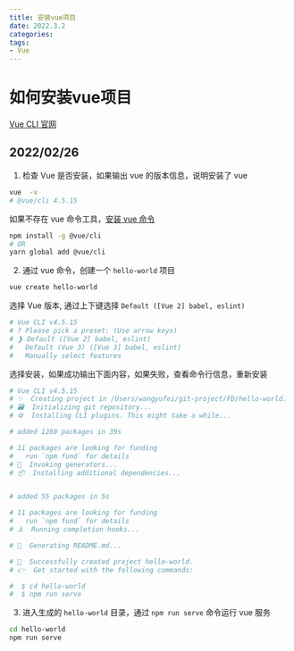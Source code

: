 ```yaml
---
title: 安装vue项目
date: 2022.3.2
categories: 
tags: 
- Vue
---
```

<link href="themes/prism.css" rel="stylesheet" />
<script src="prism.js" data-manual></script>


# 如何安装vue项目
[Vue CLI 官网](https://cli.vuejs.org/zh/guide/creating-a-project.html#vue-create)
## 2022/02/26

1. 检查 Vue 是否安装，如果输出 vue 的版本信息，说明安装了 vue

```bash
vue  -v
# @vue/cli 4.5.15
```

如果不存在 vue 命令工具，[安装 vue 命令](https://cli.vuejs.org/zh/guide/installation.html)
```bash
npm install -g @vue/cli
# OR
yarn global add @vue/cli
```

2. 通过 vue 命令，创建一个 `hello-world` 项目

```bash
vue create hello-world
```

选择 Vue 版本, 通过上下键选择 `Default ([Vue 2] babel, eslint)`

```bash
# Vue CLI v4.5.15
# ? Please pick a preset: (Use arrow keys)
# ❯ Default ([Vue 2] babel, eslint)
#   Default (Vue 3) ([Vue 3] babel, eslint)
#   Manually select features
```

选择安装，如果成功输出下面内容，如果失败，查看命令行信息，重新安装

```bash
# Vue CLI v4.5.15
# ✨  Creating project in /Users/wangyufei/git-project/FD/hello-world.
# 🗃  Initializing git repository...
# ⚙️  Installing CLI plugins. This might take a while...

# added 1280 packages in 39s

# 11 packages are looking for funding
#   run `npm fund` for details
# 🚀  Invoking generators...
# 📦  Installing additional dependencies...


# added 55 packages in 5s

# 11 packages are looking for funding
#   run `npm fund` for details
# ⚓  Running completion hooks...

# 📄  Generating README.md...

# 🎉  Successfully created project hello-world.
# 👉  Get started with the following commands:

#  $ cd hello-world
#  $ npm run serve
```

3. 进入生成的 `hello-world` 目录，通过 `npm run serve` 命令运行 vue 服务

```bash
cd hello-world
npm run serve
```
